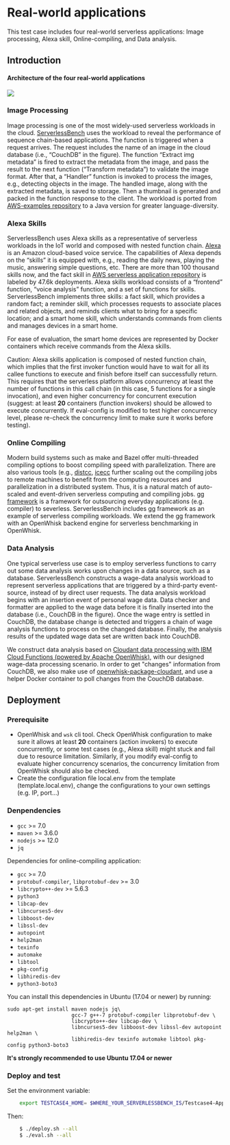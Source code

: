 # Real-world applications
This test case includes four real-world serverless applications: Image processing, Alexa skill, Online-compiling, and Data analysis.

## Introduction
#### Architecture of the four real-world applications
![](2020-06-12-16-53-02.png)

### Image Processing

Image processing is one of the most widely-used serverless workloads in the cloud. [ServerlessBench](https://github.com/ServerlessBench/ServerlessBench) uses the workload to reveal the performance of sequence chain-based applications. The function is triggered when a request arrives. The request includes the name of an image in the cloud database (i.e., “CouchDB” in the figure). The function “Extract img metadata” is fired to extract the metadata from the image, and pass the result to the next function (“Transform metadata”) to validate the image format. After that, a “Handler” function is invoked to process the images, e.g., detecting objects in the image. The handled image, along with the extracted metadata, is saved to storage. Then a thumbnail is generated and packed in the function response to the client. The workload is ported from [AWS-examples repository](https://github.com/aws-samples/lambda-refarch-imagerecognition) to a Java version for greater language-diversity.

### Alexa Skills

ServerlessBench uses Alexa skills as a representative of serverless workloads in the IoT world and composed with nested function chain. [Alexa](https://developer.amazon.com/en-US/alexa) is an Amazon cloud-based voice service. The capabilities of Alexa depends on the “skills” it is equipped with, e.g., reading the daily news, playing the music, answering simple questions, etc. There are more than 100 thousand skills now, and the fact skill in [AWS serverless application repository](https://serverlessrepo.aws.amazon.com) is labeled by 47.6k deployments. Alexa skills workload consists of a “frontend” function, “voice analysis” function, and a set of functions for skills. ServerlessBench implements three skills: a fact skill, which provides a random fact; a reminder skill, which processes requests to associate places and related objects, and reminds clients what to bring for a specific location; and a smart home skill, which understands commands from clients and manages devices in a smart home.

For ease of evaluation, the smart home devices are represented by Docker containers which receive commands from the Alexa skills.

Caution: Alexa skills application is composed of nested function chain, which implies that the first invoker function would have to wait for all its callee functions to execute and finish before itself can successfully return. This requires that the serverless platform allows concurrency at least the number of functions in this call chain (in this case, 5 functions for a single invocation), and even higher concurrency for concurrent execution (suggest: at least **20** containers (function invokers) should be allowed to execute concurrently. If eval-config is modified to test higher concurrency level, please re-check the concurrency limit to make sure it works before testing).

### Online Compiling

Modern build systems such as make and Bazel offer multi-threaded compiling options
to boost compiling speed with parallelization. There are also various tools (e.g., [distcc](https://github.com/distcc/distcc), [icecc](https://github.com/icecc/icecream) further scaling out the compiling jobs to remote machines to benefit from the computing resources and parallelization in a distributed system. Thus, it is a natural match of auto-scaled and event-driven serverless computing and compiling jobs. [gg framework](https://github.com/StanfordSNR/gg) is a framework for outsourcing everyday applications (e.g. compiler) to severless. ServerlessBench includes gg framework as an example of serverless compiling workloads. We extend the gg framework with an OpenWhisk backend engine for serverless benchmarking in OpenWhisk. 

### Data Analysis

One typical serverless use case is to employ serverless functions to carry out some data analysis works upon changes in a data source, such as a database. ServerlessBench constructs a wage-data analysis workload
to represent serverless applications that are triggered by a third-party event-source, instead of by direct user requests. The data analysis workload begins with an insertion event of personal wage data. Data checker and formatter are applied to the wage data before it is finally inserted into the database (i.e., CouchDB in the figure). Once the wage entry is settled in CouchDB, the database change is detected and triggers a chain of wage analysis functions to process on the changed database. Finally, the analysis results of the updated wage data set are written back into CouchDB.

We construct data analysis based on [Cloudant data processing with IBM Cloud Functions (powered by Apache OpenWhisk)](https://github.com/IBM/ibm-cloud-functions-data-processing-cloudant), with our designed wage-data processing scenario. In order to get "changes" information from CouchDB, we also make use of [openwhisk-package-cloudant](https://github.com/apache/openwhisk-package-cloudant), and use a helper Docker container to poll changes from the CouchDB database.

## Deployment

### Prerequisite

- OpenWhisk and `wsk` cli tool.
  Check OpenWhisk configuration to make sure it allows at least **20** containers (action invokers) to execute concurrently, or some test cases (e.g., Alexa skill) might stuck and fail due to resource limitation. Similarly, if you modify eval-config to evaluate higher concurrency scenarios, the concurrency limitation from OpenWhisk should also be checked.
- Create the configuration file local.env from the template (template.local.env), change the configurations to your own settings (e.g. IP, port...)

### Denpendencies
- `gcc` >= 7.0
- `maven` >= 3.6.0
- `nodejs` >= 12.0
- `jq`

Dependencies for online-compiling application:
- `gcc` >= 7.0
- `protobuf-compiler`, `libprotobuf-dev` >= 3.0
- `libcrypto++-dev` >= 5.6.3
- `python3`
- `libcap-dev`
- `libncurses5-dev`
- `libboost-dev`
- `libssl-dev`
- `autopoint`
- `help2man`
- `texinfo`
- `automake`
- `libtool`
- `pkg-config`
- `libhiredis-dev`
- `python3-boto3`

You can install this dependencies in Ubuntu (17.04 or newer) by running:

```
sudo apt-get install maven nodejs jq\
                     gcc-7 g++-7 protobuf-compiler libprotobuf-dev \
                     libcrypto++-dev libcap-dev \
                     libncurses5-dev libboost-dev libssl-dev autopoint help2man \
                     libhiredis-dev texinfo automake libtool pkg-config python3-boto3
```

**It's strongly recommended to use Ubuntu 17.04 or newer**

### Deploy and test
Set the environment variable:

``` bash
    export TESTCASE4_HOME= $WHERE_YOUR_SERVERLESSBENCH_IS/Testcase4-Application-breakdown
```
Then:
```bash
    $ ./deploy.sh --all
    $ ./eval.sh --all
```
